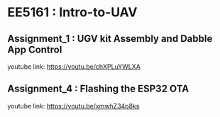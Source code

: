 # EE5161 : Intro-to-UAV 
## Assignment_1 : UGV kit Assembly and Dabble App Control

youtube link: https://youtu.be/chXPLuYWLXA

## Assignment_4 : Flashing the ESP32 OTA

youtube link: https://youtu.be/xmwhZ34p8ks
